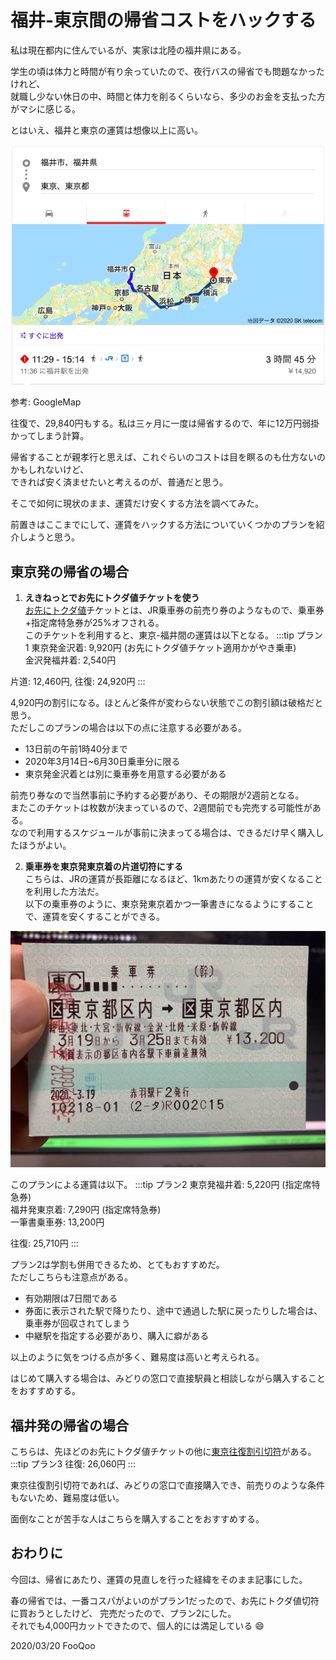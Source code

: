 # 福井-東京間の帰省コストをハックする
私は現在都内に住んでいるが、実家は北陸の福井県にある。  

学生の頃は体力と時間が有り余っていたので、夜行バスの帰省でも問題なかったけれど、  
就職し少ない休日の中、時間と体力を削るくらいなら、多少のお金を支払った方がマシに感じる。  

とはいえ、福井と東京の運賃は想像以上に高い。  

![Fare](/fare.png)

参考: GoogleMap

往復で、29,840円もする。私は三ヶ月に一度は帰省するので、年に12万円弱掛かってしまう計算。  

帰省することが親孝行と思えば、これぐらいのコストは目を瞑るのも仕方ないのかもしれないけど、  
できれば安く済ませたいと考えるのが、普通だと思う。  

そこで如何に現状のまま、運賃だけ安くする方法を調べてみた。  

前置きはここまでにして、運賃をハックする方法についていくつかのプランを紹介しようと思う。  

## 東京発の帰省の場合
1. **えきねっとでお先にトクダ値チケットを使う**  
[お先にトクダ値](https://www.eki-net.com/top/tokudane/)チケットとは、JR乗車券の前売り券のようなもので、乗車券+指定席特急券が25\%オフされる。  
このチケットを利用すると、東京-福井間の運賃は以下となる。
:::tip プラン1
東京発金沢着: 9,920円 (お先にトクダ値チケット適用かがやき乗車)  
金沢発福井着: 2,540円  

片道: 12,460円, 往復: 24,920円
:::

4,920円の割引になる。ほとんど条件が変わらない状態でこの割引額は破格だと思う。  
ただしこのプランの場合は以下の点に注意する必要がある。  

- 13日前の午前1時40分まで
- 2020年3月14日~6月30日乗車分に限る
- 東京発金沢着とは別に乗車券を用意する必要がある

前売り券なので当然事前に予約する必要があり、その期限が2週前となる。  
またこのチケットは枚数が決まっているので、2週間前でも完売する可能性がある。  
なので利用するスケジュールが事前に決まってる場合は、できるだけ早く購入したほうがよい。  

2. **乗車券を東京発東京着の片道切符にする**  
こちらは、JRの運賃が長距離になるほど、1kmあたりの運賃が安くなることを利用した方法だ。  
以下の乗車券のように、東京発東京着かつ一筆書きになるようにすることで、運賃を安くすることができる。　  

![Ticket](/ticket.jpeg)

このプランによる運賃は以下。
:::tip プラン2
東京発福井着:  5,220円 (指定席特急券)  
福井発東京着:  7,290円 (指定席特急券)  
一筆書乗車券: 13,200円  

往復: 25,710円
:::

プラン2は学割も併用できるため、とてもおすすめだ。  
ただしこちらも注意点がある。

- 有効期限は7日間である  
- 券面に表示された駅で降りたり、途中で通過した駅に戻ったりした場合は、乗車券が回収されてしまう  
- 中継駅を指定する必要があり、購入に癖がある  

以上のように気をつける点が多く、難易度は高いと考えられる。  

はじめて購入する場合は、みどりの窓口で直接駅員と相談しながら購入することをおすすめする。

## 福井発の帰省の場合
こちらは、先ほどのお先にトクダ値チケットの他に[東京往復割引切符](https://tickets.jr-odekake.net/shohindb/view/consumer/tokutoku/detail.html?shnId=119000407)がある。  
:::tip プラン3
往復: 26,060円
:::

東京往復割引切符であれば、みどりの窓口で直接購入でき、前売りのような条件もないため、難易度は低い。  

面倒なことが苦手な人はこちらを購入することをおすすめする。  

## おわりに
今回は、帰省にあたり、運賃の見直しを行った経緯をそのまま記事にした。  

春の帰省では、一番コスパがよいのがプラン1だったので、お先にトクダ値切符に買おうとしたけど、
完売だったので、プラン2にした。  
それでも4,000円カットできたので、個人的には満足している :smile:

2020/03/20 FooQoo
